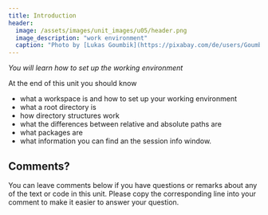 ```yaml
---
title: Introduction
header:
  image: /assets/images/unit_images/u05/header.png
  image_description: "work environment"
  caption: "Photo by [Lukas Goumbik](https://pixabay.com/de/users/Goumbik-3752482/?utm_source=link-attribution&amp;utm_medium=referral&amp;utm_campaign=image&amp;utm_content=2055522) from [Pixabay](https://pixabay.com)"
---
```

*You will learn how to set up the working environment*

<!--more-->
At the end of this unit you should know

* what a workspace is and how to set up your working environment
* what a root directory is
* how directory structures work
* what the differences between relative and absolute paths are
* what packages are
* what information you can find an the session info window.

## Comments?
You can leave comments below if you have questions or remarks about any of the text or code in this unit.
Please copy the corresponding line into your comment to make it easier to answer your question.

<script src="https://utteranc.es/client.js"
        repo="GeoMOER/moer-base-r"
        issue-term="moer-base-r_unit05"
        theme="github-light"
        crossorigin="anonymous"
        async>
</script>
